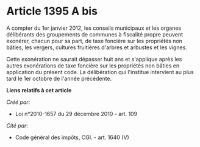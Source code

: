 # Article 1395 A bis

A compter du 1er janvier 2012, les conseils municipaux et les organes délibérants des groupements de communes à fiscalité
propre peuvent exonérer, chacun pour sa part, de taxe foncière sur les propriétés non bâties, les vergers, cultures
fruitières d'arbres et arbustes et les vignes.

Cette exonération ne saurait dépasser huit ans et s'applique après les autres exonérations de taxe foncière sur les
propriétés non bâties en application du présent code. La délibération qui l'institue intervient au plus tard le 1er octobre
de l'année précédente.

**Liens relatifs à cet article**

_Créé par_:

  - Loi n°2010-1657 du 29 décembre 2010 - art. 109

_Cité par_:

  - Code général des impôts, CGI. - art. 1640 (V)
